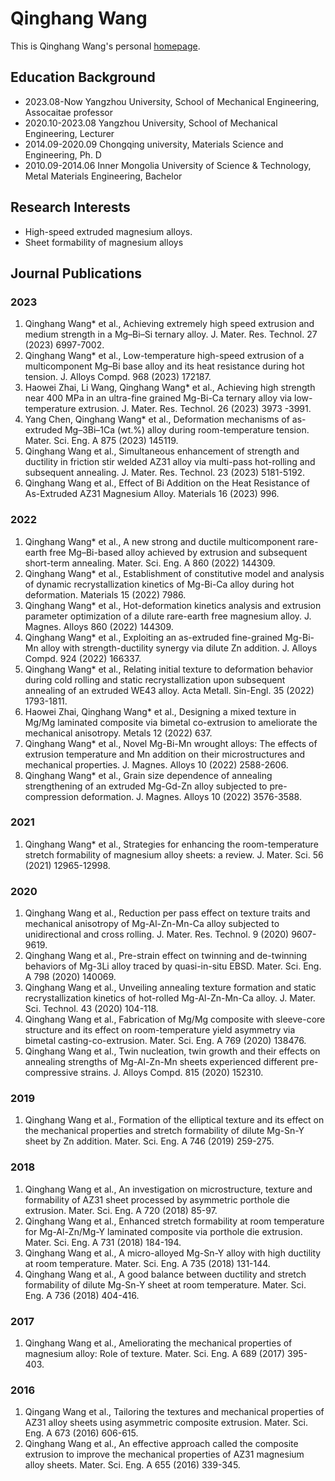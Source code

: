 # Qinghang Wang
This is Qinghang Wang's personal [homepage](https://zejiang-unsw.github.io/).

## Education Background
* 2023.08-Now                Yangzhou University,  School of Mechanical Engineering,  Assocaitae professor
* 2020.10-2023.08            Yangzhou University,  School of Mechanical Engineering,  Lecturer
* 2014.09-2020.09           Chongqing university,  Materials Science and Engineering, Ph. D
* 2010.09-2014.06    Inner Mongolia University of Science & Technology,  Metal Materials Engineering,  Bachelor

## Research Interests
* High-speed extruded magnesium alloys. 
* Sheet formability of magnesium alloys

## Journal Publications
### 2023
1)	Qinghang Wang* et al., Achieving extremely high speed extrusion and medium strength in a Mg–Bi–Si ternary alloy. J. Mater. Res. Technol. 27 (2023) 6997-7002.
2)	Qinghang Wang* et al., Low-temperature high-speed extrusion of a multicomponent Mg–Bi base alloy and its heat resistance during hot tension. J. Alloys Compd. 968 (2023) 172187.
3)	Haowei Zhai, Li Wang, Qinghang Wang* et al., Achieving high strength near 400 MPa in an ultra-fine grained Mg-Bi-Ca ternary alloy via low-temperature extrusion. J. Mater. Res. Technol. 26 (2023) 3973 -3991.
4)	Yang Chen, Qinghang Wang* et al., Deformation mechanisms of as-extruded Mg–3Bi–1Ca (wt.%) alloy during room-temperature tension. Mater. Sci. Eng. A 875 (2023) 145119.
5)	Qinghang Wang et al., Simultaneous enhancement of strength and ductility in friction stir welded AZ31 alloy via multi-pass hot-rolling and subsequent annealing. J. Mater. Res. Technol. 23 (2023) 5181-5192.
6)	Qinghang Wang et al., Effect of Bi Addition on the Heat Resistance of As-Extruded AZ31 Magnesium Alloy. Materials 16 (2023) 996.
### 2022
1)	Qinghang Wang* et al., A new strong and ductile multicomponent rare-earth free Mg–Bi-based alloy achieved by extrusion and subsequent short-term annealing. Mater. Sci. Eng. A 860 (2022) 144309.
2)	Qinghang Wang* et al., Establishment of constitutive model and analysis of dynamic recrystallization kinetics of Mg-Bi-Ca alloy during hot deformation. Materials 15 (2022) 7986. 
3)	Qinghang Wang* et al., Hot-deformation kinetics analysis and extrusion parameter optimization of a dilute rare-earth free magnesium alloy. J. Magnes. Alloys 860 (2022) 144309. 
4)	Qinghang Wang* et al., Exploiting an as-extruded fine-grained Mg-Bi-Mn alloy with strength-ductility synergy via dilute Zn addition. J. Alloys Compd. 924 (2022) 166337. 
5)	Qinghang Wang* et al., Relating initial texture to deformation behavior during cold rolling and static recrystallization upon subsequent annealing of an extruded WE43 alloy. Acta Metall. Sin-Engl. 35 (2022) 1793-1811. 
6)	Haowei Zhai, Qinghang Wang* et al., Designing a mixed texture in Mg/Mg laminated composite via bimetal co-extrusion to ameliorate the mechanical anisotropy. Metals 12 (2022) 637.
7)	Qinghang Wang* et al., Novel Mg-Bi-Mn wrought alloys: The effects of extrusion temperature and Mn addition on their microstructures and mechanical properties. J. Magnes. Alloys 10 (2022) 2588-2606. 
8)	Qinghang Wang* et al., Grain size dependence of annealing strengthening of an extruded Mg-Gd-Zn alloy subjected to pre-compression deformation. J. Magnes. Alloys 10 (2022) 3576-3588.
### 2021
1)	Qinghang Wang* et al., Strategies for enhancing the room-temperature stretch formability of magnesium alloy sheets: a review. J. Mater. Sci. 56 (2021) 12965-12998.
### 2020
1)	Qinghang Wang et al., Reduction per pass effect on texture traits and mechanical anisotropy of Mg-Al-Zn-Mn-Ca alloy subjected to unidirectional and cross rolling. J. Mater. Res. Technol. 9 (2020) 9607-9619. 
2)	Qinghang Wang et al., Pre-strain effect on twinning and de-twinning behaviors of Mg-3Li alloy traced by quasi-in-situ EBSD. Mater. Sci. Eng. A 798 (2020) 140069. 
3)	Qinghang Wang et al., Unveiling annealing texture formation and static recrystallization kinetics of hot-rolled Mg-Al-Zn-Mn-Ca alloy. J. Mater. Sci. Technol. 43 (2020) 104-118. 
4)	Qinghang Wang et al., Fabrication of Mg/Mg composite with sleeve-core structure and its effect on room-temperature yield asymmetry via bimetal casting-co-extrusion. Mater. Sci. Eng. A 769 (2020) 138476.
5)	Qinghang Wang et al., Twin nucleation, twin growth and their effects on annealing strengths of Mg-Al-Zn-Mn sheets experienced different pre-compressive strains. J. Alloys Compd. 815 (2020) 152310.
### 2019
1)	Qinghang Wang et al., Formation of the elliptical texture and its effect on the mechanical properties and stretch formability of dilute Mg-Sn-Y sheet by Zn addition. Mater. Sci. Eng. A 746 (2019) 259-275.
### 2018
1)	Qinghang Wang et al., An investigation on microstructure, texture and formability of AZ31 sheet processed by asymmetric porthole die extrusion. Mater. Sci. Eng. A 720 (2018) 85-97. 
2)	Qinghang Wang et al., Enhanced stretch formability at room temperature for Mg-Al-Zn/Mg-Y laminated composite via porthole die extrusion. Mater. Sci. Eng. A 731 (2018) 184-194. 
3)	Qinghang Wang et al., A micro-alloyed Mg-Sn-Y alloy with high ductility at room temperature. Mater. Sci. Eng. A 735 (2018) 131-144. 
4)	Qinghang Wang et al., A good balance between ductility and stretch formability of dilute Mg-Sn-Y sheet at room temperature. Mater. Sci. Eng. A 736 (2018) 404-416.
### 2017
1)	Qinghang Wang et al., Ameliorating the mechanical properties of magnesium alloy: Role of texture. Mater. Sci. Eng. A 689 (2017) 395-403.
### 2016
1)	Qingang Wang et al., Tailoring the textures and mechanical properties of AZ31 alloy sheets using asymmetric composite extrusion. Mater. Sci. Eng. A 673 (2016) 606-615.
2)	Qinghang Wang et al., An effective approach called the composite extrusion to improve the mechanical properties of AZ31 magnesium alloy sheets. Mater. Sci. Eng. A 655 (2016) 339-345.





